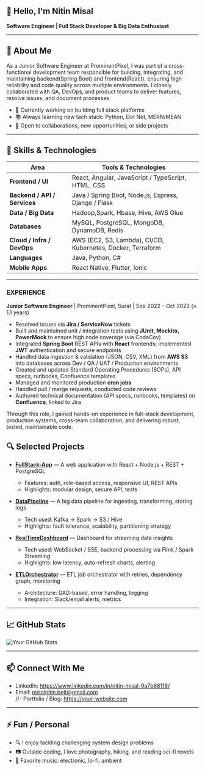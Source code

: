 ## 👋 Hello, I'm Nitin Misal  
**Software Engineer | Full Stack Developer & Big Data Enthusiast**  

---

## 🎯 About Me  
As a Junior Software Engineer at ProminentPixel, I was part of a cross-functional development team responsible for building, integrating, and maintaining backend(Spring Boot) and frontend(React), ensuring high reliability and code quality across multiple environments. I closely collaborated with QA, DevOps, and product teams to deliver features, resolve issues, and document processes.
- 🔭 Currently working on building full stack platforms  
- 📚 Always learning new tach stack: Python, Dot Net, MERN/MEAN  
- 💼 Open to collaborations, new opportunities, or side projects  

---

## 🧰 Skills & Technologies  

| Area | Tools & Technologies |
|---|---|
| **Frontend / UI** | React, Angular, JavaScript / TypeScript, HTML, CSS |
| **Backend / API / Services** | Java / Spring Boot, Node.js, Express, Django / Flask 
| **Data / Big Data** | Hadoop,Spark, Hbase, Hive, AWS Glue 
| **Databases** | MySQL, PostgreSQL,  MongoDB, DynamoDB, Redis |
| **Cloud / Infra / DevOps** | AWS (EC2, S3, Lambda), CI/CD, Kubernetes, Docker, Terraform |
| **Languages** | Java, Python, C# |
| **Mobile Apps** | React Native, Flutter, Ionic |

---
### EXPERIENCE  

**Junior Software Engineer** | ProminentPixel, Surat | Sep 2022 – Oct 2023 (≈ 1.1 years)  
- Resolved issues via **Jira / ServiceNow** tickets  
- Built and maintained unit / integration tests using **JUnit, Mockito, PowerMock** to ensure high code coverage (via CodeCov)  
- Integrated **Spring Boot** REST APIs with **React** frontends; implemented **JWT** authentication and secure endpoints  
- Handled data ingestion & validation (JSON, CSV, XML) from **AWS S3** into databases across Dev / QA / UAT / Production environments  
- Created and updated Standard Operating Procedures (SOPs), API specs, runbooks, Confluence templates  
- Managed and monitored production **cron jobs**  
- Handled pull / merge requests, conducted code reviews  
- Authored technical documentation (API specs, runbooks, templates) on **Confluence**, linked to Jira  

Through this role, I gained hands-on experience in full-stack development, production systems, cross-team collaboration, and delivering robust, tested, maintainable code.

## 🔍 Selected Projects  

- **[FullStack-App](https://github.com/your-username/fullstack-app)** — A web application with React + Node.js + REST + PostgreSQL  
  - Features: auth, role-based access, responsive UI, REST APIs  
  - Highlights: modular design, secure API, tests

- **[DataPipeline](https://github.com/your-username/data-pipeline)** — A big data pipeline for ingesting, transforming, storing logs  
  - Tech used: Kafka → Spark → S3 / Hive  
  - Highlights: fault tolerance, scalability, partitioning strategy

- **[RealTimeDashboard](https://github.com/your-username/realtime-dashboard)** — Dashboard for streaming data insights  
  - Tech used: WebSocket / SSE, backend processing via Flink / Spark Streaming  
  - Highlights: low latency, auto-refresh charts, alerting

- **[ETLOrchestrator](https://github.com/your-username/etl-orchestrator)** — ETL job orchestrator with retries, dependency graph, monitoring  
  - Architecture: DAG-based, error handling, logging  
  - Integration: Slack/email alerts, metrics

---

## 📈 GitHub Stats  

![Your GitHub Stats](https://github-readme-stats.vercel.app/api?username=your-username&show_icons=true&theme=gruvbox)

---

## 📫 Connect With Me  

- LinkedIn: https://www.linkedin.com/in/nitin-misal-9a7b68118/  
- Email: misalnitin.beit@gmail.com  
//- Portfolio / Blog: https://your-website.com  

---

## ⚡ Fun / Personal  

- 🔍 I enjoy tackling challenging system design problems  
- 📷 Outside coding, I love photography, hiking, and reading sci-fi novels  
- 🎵 Favorite music: electronic, lo-fi, ambient  





<!--
**misalnitin1504/misalnitin1504** is a ✨ _special_ ✨ repository because its `README.md` (this file) appears on your GitHub profile.

Here are some ideas to get you started:

- 🔭 I’m currently working on ...
- 🌱 I’m currently learning ...
- 👯 I’m looking to collaborate on ...
- 🤔 I’m looking for help with ...
- 💬 Ask me about ...
- 📫 How to reach me: ...
- 😄 Pronouns: ...
- ⚡ Fun fact: ...
-->
